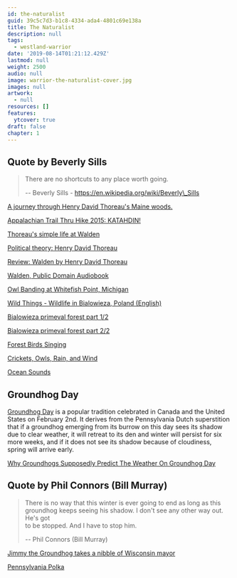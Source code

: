 ```yaml
---
id: the-naturalist
guid: 39c5c7d3-b1c8-4334-ada4-4801c69e138a
title: The Naturalist
description: null
tags:
  - westland-warrior
date: '2019-08-14T01:21:12.429Z'
lastmod: null
weight: 2500
audio: null
image: warrior-the-naturalist-cover.jpg
images: null
artwork:
  - null
resources: []
features:
  ytcover: true
draft: false
chapter: 1
---
```


## Quote by Beverly Sills

> There are no shortcuts to any place worth going.
>
> \-- Beverly Sills - https://en.wikipedia.org/wiki/Beverly\_Sills

[A journey through Henry David Thoreau's Maine woods.](https://www.youtube.com/watch?v=2197wgDecZk "Play Video")

[Appalachian Trail Thru Hike 2015: KATAHDIN!](https://www.youtube.com/watch?v=SNxm2zkViKQ "Play Video")

[Thoreau's simple life at Walden](https://www.youtube.com/watch?v=_8FUPrd5ra0 "Play Video")

[Political theory: Henry David Thoreau](https://www.youtube.com/watch?v=JJL9S0J8-4k "Play Video")

[Review: Walden by Henry David Thoreau](https://www.youtube.com/watch?v=bAqIkEZbVhI "Play Video")

[Walden, Public Domain Audiobook](https://www.youtube.com/watch?v=VaME4iHUhSE "Play Video")

[Owl Banding at Whitefish Point, Michigan](https://www.youtube.com/watch?v=6gFyH_cKWjk "Play Video")

[Wild Things - Wildlife in Bialowieza, Poland (English)](https://www.youtube.com/watch?v=HgOJ0aShUuc "Play Video")

[Bialowieza primeval forest part 1/2](https://www.youtube.com/watch?v=1czqejkbvO8 "Play Video")

[Bialowieza primeval forest part 2/2](https://www.youtube.com/watch?v=-v7wqo-CHPI "Play Video")

[Forest Birds Singing](https://www.youtube.com/watch?v=2G8LAiHSCAs "Play Video")

[Crickets, Owls, Rain, and Wind](https://www.youtube.com/watch?v=ko_GQ9ImAvE "Play Video")

[Ocean Sounds](https://www.youtube.com/watch?v=vPhg6sc1Mk4 "Play Video")

## Groundhog Day

[Groundhog Day](https://en.wikipedia.org/wiki/Groundhog_Day) is a popular tradition celebrated in Canada and the United States on February 2nd. It derives from the Pennsylvania Dutch superstition that if a groundhog emerging from its burrow on this day sees its shadow due to clear weather, it will retreat to its den and winter will persist for six more weeks, and if it does not see its shadow because of cloudiness, spring will arrive early.

[Why Groundhogs Supposedly Predict The Weather On Groundhog Day](https://www.youtube.com/watch?v=FDFy7_DM_qQ "Play Video")

## Quote by Phil Connors (Bill Murray)

> There is no way that this winter is ever going to end as long as this\
> groundhog keeps seeing his shadow. I don't see any other way out. He's got\
> to be stopped. And I have to stop him.
>
> \-- Phil Connors (Bill Murray)

[Jimmy the Groundhog takes a nibble of Wisconsin mayor](https://www.youtube.com/watch?v=oLqLpVLE8R0 "Play Video")

[Pennsylvania Polka](https://www.youtube.com/watch?v=p3Qnlu9Nfj8 "Play Video")
